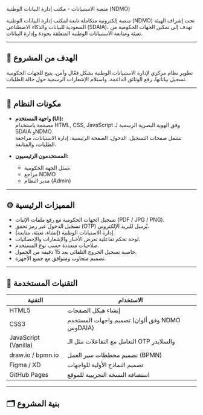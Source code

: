  منصة الاستبيانات - مكتب إدارة البيانات الوطنية (NDMO)

منصة إلكترونية متكاملة تابعة لمكتب إدارة البيانات الوطنية (NDMO) تحت إشراف الهيئة السعودية للبيانات والذكاء الاصطناعي (SDAIA)، تهدف إلى تمكين الجهات الحكومية من تعبئة ومتابعة الاستبيانات الوطنية المتعلقة بجودة وإدارة البيانات.

---

## 🎯 الهدف من المشروع
تطوير نظام مركزي لإدارة الاستبيانات الوطنية بشكل فعّال وآمن، يتيح للجهات الحكومية تسجيل بياناتها، رفع الوثائق الداعمة، واستلام الإشعارات الرسمية حول حالة الطلبات.

---

## 🧩 مكونات النظام
- **واجهة المستخدم (UI):**  
  مصممة باستخدام HTML, CSS, JavaScript وفق الهوية البصرية الرسمية لـ SDAIA وNDMO.  
  تشمل صفحات التسجيل، الدخول، الصفحة الرئيسية، إدارة الاستبانات، مراجعة الطلبات، والمتابعة.

- **المستخدمون الرئيسيون:**
  - ممثل الجهة الحكومية
  - مراجع NDMO
  - مدير النظام (Admin)

---

## ⚙️ المميزات الرئيسية
- تسجيل الجهات الحكومية مع رفع ملفات الإثبات (PDF / JPG / PNG).
- تسجيل الدخول عبر رمز تحقق (OTP) يُرسل للبريد الإلكتروني.
- إدارة الاستبانات الوطنية (إنشاء، تعبئة، متابعة).
- لوحة تحكم تفاعلية تعرض الأخبار والإشعارات والإحصائيات.
- صلاحيات متعددة حسب نوع المستخدم.
- خاصية تسجيل الخروج التلقائي بعد 15 دقيقة من الخمول.
- تصميم متجاوب ومتوافق مع جميع الأجهزة.

---

## 🧠 التقنيات المستخدمة
| التقنية | الاستخدام |
|----------|------------|
| HTML5 | إنشاء هيكل الصفحات |
| CSS3 | تصميم واجهات المستخدم (وفق ألوان NDMO وسDAIA) |
| JavaScript (Vanilla) | التعامل مع التفاعلات مثل الـ OTP والسلايدر |
| draw.io / bpmn.io | تصميم مخططات سير العمل (BPMN) |
| Figma / XD | تصميم النماذج الأولية للواجهات |
| GitHub Pages | استضافة النسخة التجريبية للموقع |

---

## 🗂️ بنية المشروع
